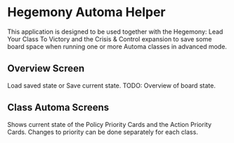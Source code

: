 # Hegemony Automa Helper

This application is designed to be used together with the Hegemony: Lead Your Class To Victory and the Crisis & Control expansion to save some board space when running one or more Automa classes in advanced mode.

## Overview Screen
Load saved state or Save current state.
TODO: Overview of board state.

## Class Automa Screens
Shows current state of the Policy Priority Cards and the Action Priority Cards.
Changes to priority can be done separately for each class.
